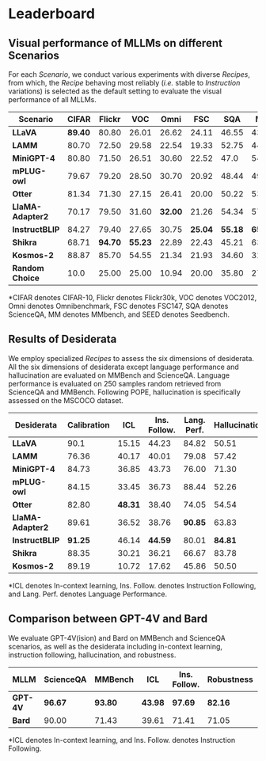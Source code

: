 # Leaderboard

## Visual performance of MLLMs on different Scenarios
For each *Scenario*, we conduct various experiments with diverse *Recipes*, from which, the *Recipe* behaving most reliably (*i.e.* stable to *Instruction* variations) is selected as the default setting to evaluate the visual performance of all MLLMs.


| **Scenario**      | **CIFAR** | **Flickr** | **VOC** | **Omni** | **FSC** | **SQA** | **MM** | **SEED** | **MME** |
|-------------------|--------|--------|-------|-----------|-------|-------|-------|-------|-------|
| **LLaVA**         | **89.40** | 80.80  | 26.01 | 26.62     | 24.11 | 46.55    | 43.13   | 46.45 | 50.17  |
| **LAMM**          | 80.70  | 72.50  | 29.58 | 22.54     | 19.33 | 52.75    | 44.47   | 47.03 | 55.82  |
| **MiniGPT-4**     | 80.80  | 71.50  | 26.51 | 30.60     | 22.52 | 47.0     | 54.34 | 46.48 | 57.12  |
| **mPLUG-owl**     | 79.67  | 79.20  | 28.50 | 30.70     | 20.92 | 48.44    | 49.57   | 42.81 | 71.59 |
| **Otter**         | 81.34  | 71.30  | 27.15 | 26.41     | 20.00 | 50.22    | 53.91   | 36.40 | 63.78  |
| **LlaMA-Adapter2**| 70.17  | 79.50  | 31.60 | **32.00** | 21.26 | 54.34 | 57.06 | 35.41 | 69.90  |
| **InstructBLIP**  | 84.27  | 79.40 | 27.65 | 30.75    | **25.04** | **55.18**    | **65.73**  | **50.81** | **72.0**   |
| **Shikra**        | 68.71  | **94.70**  | **55.23** | 22.89   | 22.43 | 45.21    | 63.26  | 49.79 | 70.28  |
| **Kosmos-2**      | 88.87  | 85.70  | 54.55 | 21.34     | 21.93 | 34.60    | 32.82  | 46.38 | 52.95  |
| **Random Choice** | 10.0   | 25.00  | 25.00 | 10.94     | 20.00 | 35.80    | 27.57  | 24.27 | 50.00  |

*CIFAR denotes CIFAR-10, Flickr denotes Flickr30k, VOC denotes VOC2012, Omni denotes Omnibenchmark, FSC denotes FSC147, SQA denotes ScienceQA, MM denotes MMbench, and SEED denotes Seedbench.

## Results of Desiderata
We employ specialized *Recipes* to assess the six dimensions of desiderata. All the six dimensions of desiderata except language performance and hallucination are evaluated on MMBench and ScienceQA. Language performance is evaluated on 250 samples random retrieved from ScienceQA and MMBench. Following POPE, hallucination is specifically assessed on the MSCOCO dataset.


| **Desiderata**      | **Calibration** | **ICL** | **Ins. Follow.** | **Lang. Perf.** | **Hallucination** | **Robustness** |
|---------------|--------|--------|-------|-----------|-------|-------|
| **LLaVA**         | 90.1     | 15.15       | 44.23 | 84.82             | 50.51       | 63.36         |
| **LAMM**          | 76.36    | 40.17       | 40.01 | 79.08             | 57.42       | 57.98         |
| **MiniGPT-4**     | 84.73    | 36.85       | 43.73 | 76.00             | 71.30       | 60.40         |
| **mPLUG-owl**     | 84.15    | 33.45       | 36.73 | 88.44             | 52.26       | 51.05         |
| **Otter**         | 82.80    | **48.31**       | 38.40 | 74.05             | 54.54       | 57.16         |
| **LlaMA-Adapter2**| 89.61    | 36.52       | 38.76 | **90.85**             | 63.83       | 65.37         |
| **InstructBLIP**  | **91.25**    | 46.14       | **44.59** | 80.01             | **84.81**       | **72.85**         |
| **Shikra**        | 88.35    | 30.21       | 36.21 | 66.67             | 83.78       | 47.91         |
| **Kosmos-2**      | 89.19    | 10.72       | 17.62 | 45.86             | 50.50       | 22.69         |

*ICL denotes In-context learning, Ins. Follow. denotes Instruction Following, and Lang. Perf. denotes Language Performance.

## Comparison between GPT-4V and Bard
We evaluate GPT-4V(ision) and Bard on MMBench and ScienceQA scenarios, as well as the desiderata including in-context learning, instruction following, hallucination, and robustness. 


| **MLLM**       | **ScienceQA** | **MMBench** | **ICL**    | **Ins. Follow.** | **Robustness** | **Hallucination** |
|-------------|-----------|---------|--------|--------------|------------|---------------|
| **GPT-4V**  | **96.67** | **93.80**|**43.98**| **97.69**    | **82.16**  | **96.00**        |
| **Bard**    | 90.00     | 71.43    | 39.61  | 71.41        | 71.05       | 88.88           |

*ICL denotes In-context learning, and Ins. Follow. denotes Instruction Following.